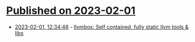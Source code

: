 # [Published on 2023-02-01](index.md)

* [2023-02-01, 12:34:46](https://lobste.rs/s/yiu95m/llvmbox_self_contained_fully_static_llvm) - [llvmbox: Self contained, fully static llvm tools & libs](https://github.com/rsms/llvmbox)
